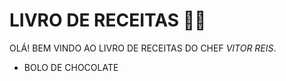 # LIVRO DE RECEITAS :man_cook:

OLÁ! BEM VINDO AO LIVRO DE RECEITAS DO CHEF *VITOR REIS*.

- BOLO DE CHOCOLATE

